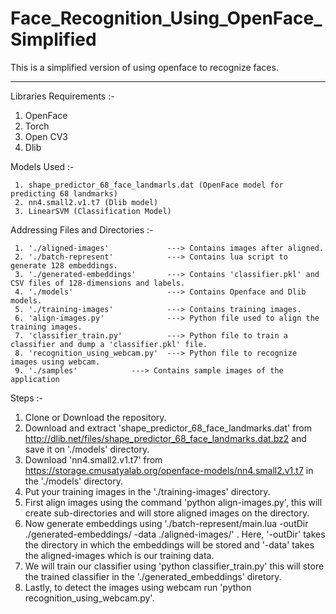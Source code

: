 # Face_Recognition_Using_OpenFace_Simplified
This is a simplified version of using openface to recognize faces.
***

Libraries Requirements :-

   1. OpenFace
   2. Torch
   3. Open CV3
   4. Dlib
	 
Models Used :-

	 1. shape_predictor_68_face_landmarls.dat (OpenFace model for predicting 68 landmarks)
	 2. nn4.small2.v1.t7 (Dlib model)
	 3. LinearSVM (Classification Model)
	
Addressing Files and Directories :-

	 1. './aligned-images'             ---> Contains images after aligned.
	 2. './batch-represent'            ---> Contains lua script to generate 128 embeddings.
	 3. './generated-embeddings'       ---> Contains 'classifier.pkl' and CSV files of 128-dimensions and labels.
	 4. './models'                     --->	Contains Openface and Dlib models.
	 5. './training-images'            ---> Contains training images.
	 6. 'align-images.py'              ---> Python file used to align the training images.
	 7. 'classifier_train.py'          ---> Python file to train a classifier and dump a 'classifier.pkl' file.
	 8. 'recognition_using_webcam.py'  ---> Python file to recognize images using webcam.
	 9. './samples'  		   ---> Contains sample images of the application
	

Steps :-

   1. Clone or Download the repository.
   2. Download and extract 'shape_predictor_68_face_landmarks.dat' from http://dlib.net/files/shape_predictor_68_face_landmarks.dat.bz2 and save it on './models' directory.
   3. Download 'nn4.small2.v1.t7' from  https://storage.cmusatyalab.org/openface-models/nn4.small2.v1.t7 in the './models' directory.
   4. Put your training images in the './training-images' directory.
   5. First align images using the command  'python align-images.py', this will create sub-directories and will store aligned images on the directory.
   6. Now generate embeddings using './batch-represent/main.lua -outDir ./generated-embeddings/ -data ./aligned-images/' .
	 		Here, '-outDir' takes the directory in which the embeddings will be stored and '-data' takes the aligned-images which is our training data.
   7. We will train our classifier using 'python classifier_train.py' this will store the trained classifier in the './generated_embeddings' diretory.
   8. Lastly, to detect the images using webcam run 'python recognition_using_webcam.py'. 

